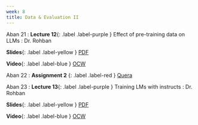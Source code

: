```yaml
---
week: 8
title: Data & Evaluation II
---
```


Aban 21
: **Lecture 12**{: .label .label-purple } Effect of pre-training data on LLMs
  : Dr. Rohban

  **Slides**{: .label .label-yellow } [PDF](../assets/lectures/Effect-of-Dataset-on-LLM-Training.pdf)

  **Video**{: .label .label-blue } [OCW](https://ocw.sharif.edu/course/524/session/id/10672)

Aban 22
: **Assignment 2** {: .label .label-red } [Quera](https://quera.org/course/14991/note/80493)

Aban 23
: **Lecture 13**{: .label .label-purple } Training LMs with instructs
  : Dr. Rohban

  **Slides**{: .label .label-yellow } [PDF](../assets/lectures/2212.10560.pdf)

  **Video**{: .label .label-blue } [OCW](https://ocw.sharif.edu/course/524/session/id/10675)